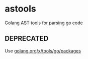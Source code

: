 # astools
Golang AST tools for parsing go code


## DEPRECATED

Use [golang.org/x/tools/go/packages](https://pkg.go.dev/golang.org/x/tools/go/packages)
